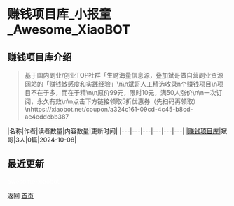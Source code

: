 # 赚钱项目库_小报童_Awesome_XiaoBOT

## 赚钱项目库介绍
> 基于国内副业/创业TOP社群「生财海量信息源，叠加斌哥做自营副业资源网站的「赚钱敏感度和实践经验」\n\n斌哥人工精选收录n个赚钱项目\n项目不在于多，而在于精\n\n原价99元，限时10元，满50人涨价\n\n一次订阅，永久有效\n\n点击下方链接领取5折优惠券（先扫码再领取）\nhttps://xiaobot.net/coupon/a324c161-09cd-4c45-b8cd-  
ae4eddcbb387  
  


|名称|作者|读者数量|内容数量|更新时间|
|---|---|---|---|---|---|
|[赚钱项目库](https://xiaobot.net/p/126098?refer=0b133df9-27dc-423b-8101-639049001c13)|斌哥|3人|0篇|2024-10-08|

## 最近更新



<a href="https://github.com/Reno9527/awesome-xiaobot" style="color: white; text-decoration: none;">awesome-xiaobot</a>

返回 [首页](../README.md)
